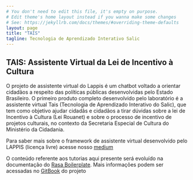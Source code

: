 ```yaml
---
# You don't need to edit this file, it's empty on purpose.
# Edit theme's home layout instead if you wanna make some changes
# See: https://jekyllrb.com/docs/themes/#overriding-theme-defaults
layout: page
title: "TAIS"
tagline: Tecnologia de Aprendizado Interativo Salic
---
```


<!-- Elaborar uma página inicial do pages -->

## TAIS: Assistente Virtual da Lei de Incentivo à Cultura

O projeto de assistente virtual do Lappis é um chatbot voltado a orientar cidadãos a respeito das políticas públicas desenvolvidas pelo Estado Brasileiro. O primeiro produto completo desenvolvido pelo laboratório é a assistente virtual Tais (Tecnologia de Aprendizado Interativo do Salic), que tem como objetivo ajudar cidadãs e cidadãos a tirar dúvidas sobre a lei de Incentivo à Cultura (Lei Rouanet) e sobre o processo de incentivo de projetos culturais, no contexto da Secretaria Especial de Cultura do Ministério da Cidadania.

Para saber mais sobre o framework de assistente virtual desenvolvido pelo LAPPIS (licença livre) acesse nosso [medium](https://medium.com/@lappisunbfga/framework-de-assistente-virtual-do-laboratório-lappis-951aafcdbbdd)

O conteúdo referente aos tutorias aqui presente será evoluído na documentação do [Rasa Boilerplate](https://github.com/lappis-unb/rasa-ptbr-boilerplate). Mais informações podem ser acessadas no [GitBook](https://docs.rasaboilerplate.lappis.rocks/) do projeto 



